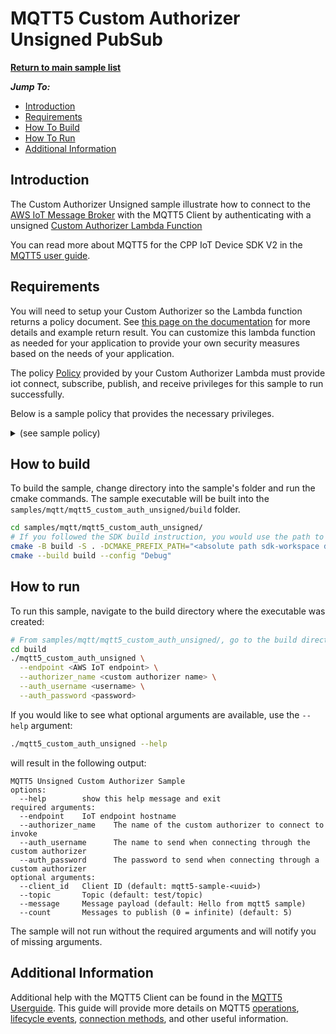 # MQTT5 Custom Authorizer Unsigned PubSub

[**Return to main sample list**](../../README.md)

*__Jump To:__*
* [Introduction](#introduction)
* [Requirements](#requirements)
* [How To Build](#how-to-build)
* [How To Run](#how-to-run)
* [Additional Information](#additional-information)

## Introduction
The Custom Authorizer Unsigned sample illustrate how to connect to the [AWS IoT Message Broker](https://docs.aws.amazon.com/iot/latest/developerguide/iot-message-broker.html) with the MQTT5 Client by authenticating with a unsigned [Custom Authorizer Lambda Function](https://docs.aws.amazon.com/iot/latest/developerguide/custom-auth-tutorial.html)

You can read more about MQTT5 for the CPP IoT Device SDK V2 in the [MQTT5 user guide](../../../documents/MQTT5_Userguide.md).

## Requirements

You will need to setup your Custom Authorizer so the Lambda function returns a policy document. See [this page on the documentation](https://docs.aws.amazon.com/iot/latest/developerguide/config-custom-auth.html) for more details and example return result. You can customize this lambda function as needed for your application to provide your own security measures based on the needs of your application.

The policy [Policy](https://docs.aws.amazon.com/iot/latest/developerguide/iot-policies.html) provided by your Custom Authorizer Lambda must provide iot connect, subscribe, publish, and receive privileges for this sample to run successfully.

Below is a sample policy that provides the necessary privileges.

<details>
<summary>(see sample policy)</summary>
<pre>
{
  "Version": "2012-10-17",
  "Statement": [
    {
      "Effect": "Allow",
      "Action": [
        "iot:Publish",
        "iot:Receive"
      ],
      "Resource": [
        "arn:aws:iot:<b>region</b>:<b>account</b>:topic/test/topic"
      ]
    },
    {
      "Effect": "Allow",
      "Action": [
        "iot:Subscribe"
      ],
      "Resource": [
        "arn:aws:iot:<b>region</b>:<b>account</b>:topicfilter/test/topic"
      ]
    },
    {
      "Effect": "Allow",
      "Action": [
        "iot:Connect"
      ],
      "Resource": [
        "arn:aws:iot:<b>region</b>:<b>account</b>:client/mqtt5-sample-*"
      ]
    }
  ]
}
</pre>

Replace with the following with the data from your AWS account:
* `<region>`: The AWS IoT Core region where you created your AWS IoT Core thing you wish to use with this sample. For example `us-east-1`.
* `<account>`: Your AWS IoT Core account ID. This is the set of numbers in the top right next to your AWS account name when using the AWS IoT Core website.

Note that in a real application, you may want to avoid the use of wildcards in your ClientID or use them selectively. Please follow best practices when working with AWS on production applications using the SDK. Also, for the purposes of this sample, please make sure your policy allows a client ID of `mqtt5-sample-*` to connect or use `--client_id <client ID here>` to send the client ID your policy supports.

</details>

## How to build

To build the sample, change directory into the sample's folder and run the cmake commands. The sample executable will be built into the `samples/mqtt/mqtt5_custom_auth_unsigned/build` folder.
```sh
cd samples/mqtt/mqtt5_custom_auth_unsigned/
# If you followed the SDK build instruction, you would use the path to `sdk-workspace` folder for `CMAKE_PREFIX_PATH` here
cmake -B build -S . -DCMAKE_PREFIX_PATH="<absolute path sdk-workspace dir>" -DCMAKE_BUILD_TYPE="Debug" .
cmake --build build --config "Debug"
```

## How to run

To run this sample, navigate to the build directory where the executable was created:

```sh
# From samples/mqtt/mqtt5_custom_auth_unsigned/, go to the build directory
cd build
./mqtt5_custom_auth_unsigned \
  --endpoint <AWS IoT endpoint> \
  --authorizer_name <custom authorizer name> \
  --auth_username <username> \
  --auth_password <password>
```

If you would like to see what optional arguments are available, use the `--help` argument:
```sh
./mqtt5_custom_auth_unsigned --help
```

will result in the following output:
```
MQTT5 Unsigned Custom Authorizer Sample
options:
  --help        show this help message and exit
required arguments:
  --endpoint    IoT endpoint hostname
  --authorizer_name    The name of the custom authorizer to connect to invoke
  --auth_username      The name to send when connecting through the custom authorizer
  --auth_password      The password to send when connecting through a custom authorizer
optional arguments:
  --client_id   Client ID (default: mqtt5-sample-<uuid>)
  --topic       Topic (default: test/topic)
  --message     Message payload (default: Hello from mqtt5 sample)
  --count       Messages to publish (0 = infinite) (default: 5)
```

The sample will not run without the required arguments and will notify you of missing arguments.

## Additional Information
Additional help with the MQTT5 Client can be found in the [MQTT5 Userguide](../../../documents/MQTT5_Userguide.md). This guide will provide more details on MQTT5 [operations](../../../documents/MQTT5_Userguide.md#client-operations), [lifecycle events](../../../documents/MQTT5_Userguide.md#client-lifecycle-management), [connection methods](../../../documents/MQTT5_Userguide.md#connecting-to-aws-iot-core), and other useful information.
